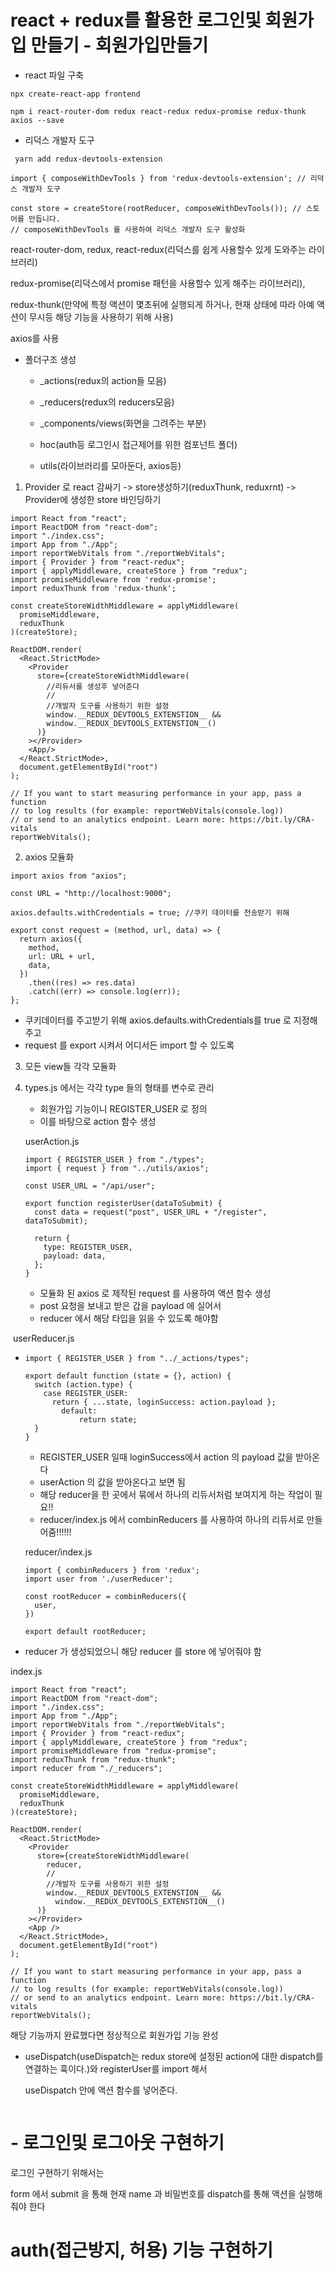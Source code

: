 # react + redux를 활용한 로그인및 회원가입 만들기 - 회원가입만들기



- react 파일 구축

```
npx create-react-app frontend
```



```
npm i react-router-dom redux react-redux redux-promise redux-thunk axios --save
```



- 리덕스 개발자 도구

```
 yarn add redux-devtools-extension
```



```
import { composeWithDevTools } from 'redux-devtools-extension'; // 리덕스 개발자 도구

const store = createStore(rootReducer, composeWithDevTools()); // 스토어를 만듭니다.
// composeWithDevTools 를 사용하여 리덕스 개발자 도구 활성화
```





react-router-dom, redux, react-redux(리덕스를 쉽게 사용할수 있게 도와주는 라이브러리)

redux-promise(리덕스에서 promise 패턴을 사용할수 있게 해주는 라이브러리),

redux-thunk(만약에 특정 액션이 몇초뒤에 실행되게 하거나, 현재 상태에 따라 아예 액션이 무시등 해당 기능을 사용하기 위해 사용)

axios를 사용



- 폴더구조 생성

  - _actions(redux의 action들 모음)

  - _reducers(redux의 reducers모음)

  - _components/views(화면을 그려주는 부분)

  - hoc(auth등 로그인시 접근제어를 위한 컴포넌트 폴더)

  - utils(라이브러리를 모아둔다, axios등)





1. Provider 로 react 감싸기 -> store생성하기(reduxThunk, reduxrnt) -> Provider에 생성한 store 바인딩하기 

```react
import React from "react";
import ReactDOM from "react-dom";
import "./index.css";
import App from "./App";
import reportWebVitals from "./reportWebVitals";
import { Provider } from "react-redux";
import { applyMiddleware, createStore } from "redux";
import promiseMiddleware from 'redux-promise';
import reduxThunk from 'redux-thunk';

const createStoreWidthMiddleware = applyMiddleware(
  promiseMiddleware,
  reduxThunk
)(createStore);

ReactDOM.render(
  <React.StrictMode>
    <Provider
      store={createStoreWidthMiddleware(
        //리듀서를 생성후 넣어준다
        //
        //개발자 도구를 사용하기 위한 설정
        window.__REDUX_DEVTOOLS_EXTENSTION__ && 
        window.__REDUX_DEVTOOLS_EXTENSTION__()
      )}
    ></Provider>
    <App/>
  </React.StrictMode>,
  document.getElementById("root")
);

// If you want to start measuring performance in your app, pass a function
// to log results (for example: reportWebVitals(console.log))
// or send to an analytics endpoint. Learn more: https://bit.ly/CRA-vitals
reportWebVitals();

```



2. axios  모듈화

```react
import axios from "axios";

const URL = "http://localhost:9000";

axios.defaults.withCredentials = true; //쿠키 데이터를 전송받기 위해

export const request = (method, url, data) => {
  return axios({
    method,
    url: URL + url,
    data,
  })
    .then((res) => res.data)
    .catch((err) => console.log(err));
};

```

- 쿠키데이터를 주고받기 위해 axios.defaults.withCredentials를 true 로 지정해주고
- request 를  export 시켜서 어디서든 import  할 수 있도록 



3. 모든 view들 각각 모듈화



4. types.js 에서는 각각 type 들의 형태를 변수로 관리

   - 회원가입 기능이니 REGISTER_USER 로 정의
   - 이를 바탕으로 action 함수 생성

   

   userAction.js

   ```react
   import { REGISTER_USER } from "./types";
   import { request } from "../utils/axios";
   
   const USER_URL = "/api/user";
   
   export function registerUser(dataToSubmit) {
     const data = request("post", USER_URL + "/register", dataToSubmit);
   
     return {
       type: REGISTER_USER,
       payload: data,
     };
   }
   
   ```

   - 모듈화 된 axios 로 제작된 request 를 사용하여 액션 함수 생성
   - post 요청을 보내고 받은 갑을 payload 에 실어서
   - reducer 에서 해당 타입을 읽을 수 있도록 해야함



​		userReducer.js

  - ```react
    import { REGISTER_USER } from "../_actions/types";
    
    export default function (state = {}, action) {
      switch (action.type) {
        case REGISTER_USER:
          return { ...state, loginSuccess: action.payload };
    		default:
    			return state;
      }
    }
    
    ```

    

    - REGISTER_USER 일때 loginSuccess에서 action 의 payload 값을 받아온다 
    - userAction 의 값을 받아온다고 보면 됨
    - 해당 reducer을 한 곳에서 묶에서 하나의 리듀서처럼 보여지게 하는 작업이 필요!!
    - reducer/index.js 에서 combinReducers 를 사용하여 하나의 리듀서로 만들어줌!!!!!!

    

    reducer/index.js

    ```react
    import { combinReducers } from 'redux';
    import user from './userReducer';
    
    const rootReducer = combinReducers({
      user,
    })
    
    export default rootReducer;
    ```

- reducer 가 생성되었으니 해당 reducer 를 store 에 넣어줘야 함



index.js

```react
import React from "react";
import ReactDOM from "react-dom";
import "./index.css";
import App from "./App";
import reportWebVitals from "./reportWebVitals";
import { Provider } from "react-redux";
import { applyMiddleware, createStore } from "redux";
import promiseMiddleware from "redux-promise";
import reduxThunk from "redux-thunk";
import reducer from "./_reducers";

const createStoreWidthMiddleware = applyMiddleware(
  promiseMiddleware,
  reduxThunk
)(createStore);

ReactDOM.render(
  <React.StrictMode>
    <Provider
      store={createStoreWidthMiddleware(
        reducer,
        //
        //개발자 도구를 사용하기 위한 설정
        window.__REDUX_DEVTOOLS_EXTENSTION__ &&
          window.__REDUX_DEVTOOLS_EXTENSTION__()
      )}
    ></Provider>
    <App />
  </React.StrictMode>,
  document.getElementById("root")
);

// If you want to start measuring performance in your app, pass a function
// to log results (for example: reportWebVitals(console.log))
// or send to an analytics endpoint. Learn more: https://bit.ly/CRA-vitals
reportWebVitals();

```





해당 기능까지 완료했다면 정상적으로 회원가입 기능 완성





- useDispatch(useDispatch는 redux store에 설정된 action에 대한 dispatch를 연결하는 훅이다.)와 registerUser를 import 해서 

  useDispatch 안에 액션 함수를 넣어준다.

  ```
  
  ```





#  - 로그인및 로그아웃 구현하기



로그인 구현하기 위해서는 

form 에서 submit  을 통해 현재 name 과 비밀번호를 dispatch를 통해 액션을 실행해줘야 한다





#  auth(접근방지, 허용) 기능 구현하기

